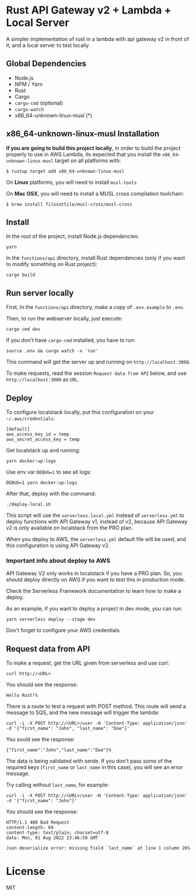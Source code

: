 # Rust API Gateway v2 + Lambda + Local Server

A simpler implementation of rust in a lambda with api gateway v2 in front of it,
and a local server to test locally

## Global Dependencies

- Node.js
- NPM / Yarn
- Rust
- Cargo
- `cargo-cmd` (optional)
- `cargo-watch`
- x86_64-unknown-linux-musl (*)

## x86_64-unknown-linux-musl Installation

**If you are going to build this project locally**, in order to build the project 
properly to use in AWS Lambda, its expected that you install the 
`x86_64-unknown-linux-musl` target on all platforms with:

```
$ rustup target add x86_64-unknown-linux-musl
```

On **Linux** platforms, you will need to install `musl-tools`

On **Mac OSX**, you will need to install a MUSL cross compilation toolchain:

```
$ brew install filosottile/musl-cross/musl-cross
```

## Install

In the root of the project, install Node.js dependencies:

```
yarn
```

In the `functions/api` directory, install Rust dependencies (only if you want to modify something on Rust project):

```
cargo build
```

## Run server locally

First, In the `functions/api` directory, make a copy of `.env.example` to `.env`.

Then, to run the webserver locally, just execute:

```
cargo cmd dev
```

If you don't have `cargo-cmd` installed, you have to run:

```
source .env && cargo watch -x 'run'
```

This command will get the server up and running on `http://localhost:3008`.

To make requests, read the session `Request data from API` below, and use 
`http://localhost:3000` as `URL`.

## Deploy

To configure localstack locally, put this configuration on your `~/.aws/credentials`:

```
[default]
aws_access_key_id = temp
aws_secret_access_key = temp
```

Get localstack up and running:

```
yarn docker:up:logs
```

Use env var `DEBUG=1` to see all logs:

```
DEBUG=1 yarn docker:up:logs
```

After that, deploy with the command:

```
./deploy-local.sh
```

This script will use the `serverless.local.yml` instead of `serverless.yml` to
deploy functions with API Gateway v1, instead of v2, because API Gateway v2 is 
only available on localstack from the PRO plan.

When you deploy to AWS, the `serverless.yml` default file will be used, and 
this configuration is using API Gateway v2.


### Important info about deploy to AWS

API Gateway V2 only works in localstack if you have a PRO plan. So, you should
deploy directly on AWS if you want to test this in production mode.

Check the Serverless Framework documentation to learn how to make a deploy.

As an example, if you want to deploy a project in dev mode, you can run:

```
yarn serverless deploy --stage dev
```

Don't forget to configure your AWS credentials.

## Request data from API

To make a request, get the URL given from serverless and use curl:

```
curl http://<URL>
```

You should see the response:

```
Hello Rust!%
```

There is a route to test a request with POST method. This route will send a 
message to SQS, and the new message will trigger the lambda:

```
curl -i -X POST http://<URL>/user -H 'Content-Type: application/json' -d '{"first_name": "John", "last_name": "Doe"}'
```

You sould see the response:

```
{"first_name":"John","last_name":"Doe"}%
```

The data is being validated with serde. If you don't pass some of the required 
keys (`first_name` or `last_name` in this case), you will see an error message.

Try calling without `last_name`, for example:

```
curl -i -X POST http://<URL>/user -H 'Content-Type: application/json' -d '{"first_name": "John"}'
```

You should see the response:

```
HTTP/1.1 400 Bad Request
content-length: 69
content-type: text/plain; charset=utf-8
date: Mon, 01 Aug 2022 23:46:59 GMT

Json deserialize error: missing field `last_name` at line 1 column 26%
```

# License

MIT
